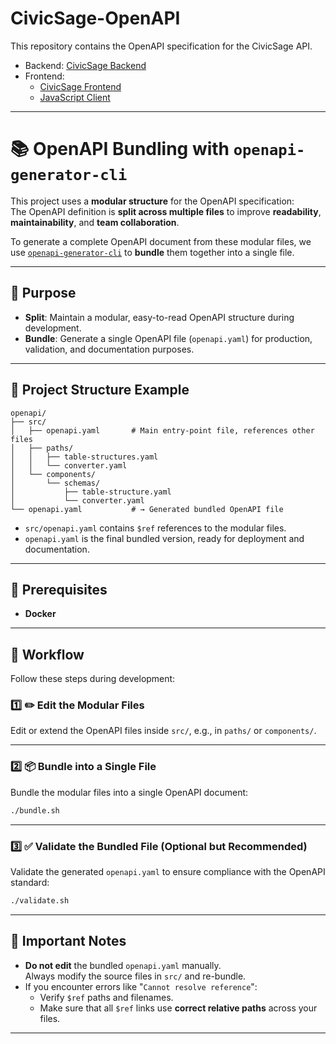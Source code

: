 # CivicSage-OpenAPI

This repository contains the OpenAPI specification for the CivicSage API.

- Backend: [CivicSage Backend](https://github.com/uol-esis/CivicSage-Backend)
- Frontend:
    - [CivicSage Frontend](https://github.com/uol-esis/CivicSage-Frontend)
    - [JavaScript Client](https://github.com/uol-esis/CivicSage-JS-Client)

---

# 📚 OpenAPI Bundling with `openapi-generator-cli`

This project uses a **modular structure** for the OpenAPI specification:  
The OpenAPI definition is **split across multiple files** to improve **readability**, **maintainability**, and **team
collaboration**.

To generate a complete OpenAPI document from these modular files, we use
[`openapi-generator-cli`](https://openapi-generator.tech/docs/generators/openapi-yaml) to **bundle**
them together into a single file.

---

## 🚀 Purpose

- **Split**: Maintain a modular, easy-to-read OpenAPI structure during development.
- **Bundle**: Generate a single OpenAPI file (`openapi.yaml`) for production, validation, and documentation purposes.

---

## 📁 Project Structure Example

```plaintext
openapi/
├── src/
│   ├── openapi.yaml       # Main entry-point file, references other files
│   ├── paths/
│   │   ├── table-structures.yaml
│   │   └── converter.yaml
│   └── components/
│       └── schemas/
│           ├── table-structure.yaml
│           └── converter.yaml
└── openapi.yaml           # → Generated bundled OpenAPI file
```

- `src/openapi.yaml` contains `$ref` references to the modular files.
- `openapi.yaml` is the final bundled version, ready for deployment and documentation.

---

## 🔧 Prerequisites

- **Docker**

---

## 🔄 Workflow

Follow these steps during development:

### 1️⃣ ✏️ Edit the Modular Files

Edit or extend the OpenAPI files inside `src/`, e.g., in `paths/` or `components/`.

---

### 2️⃣ 📦 Bundle into a Single File

Bundle the modular files into a single OpenAPI document:

```bash
./bundle.sh
```

---

### 3️⃣ ✅ Validate the Bundled File (Optional but Recommended)

Validate the generated `openapi.yaml` to ensure compliance with the OpenAPI standard:

```bash
./validate.sh
```

---

## 📌 Important Notes

- **Do not edit** the bundled `openapi.yaml` manually.  
  Always modify the source files in `src/` and re-bundle.
- If you encounter errors like "`Cannot resolve reference`":
    - Verify `$ref` paths and filenames.
    - Make sure that all `$ref` links use **correct relative paths** across your files.

---
